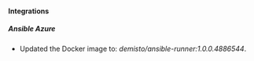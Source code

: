 
#### Integrations

##### Ansible Azure

- Updated the Docker image to: *demisto/ansible-runner:1.0.0.4886544*.

